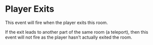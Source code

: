 # Player Exits

This event will fire when the player exits this room.

If the exit leads to another part of the same room (a teleport), then this event will not fire as the player hasn't actually exited the room.
